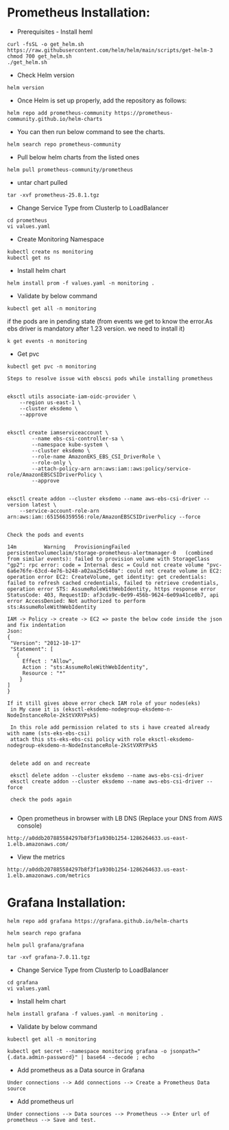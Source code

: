 # Prometheus Installation:

- Prerequisites - Install heml

```
curl -fsSL -o get_helm.sh https://raw.githubusercontent.com/helm/helm/main/scripts/get-helm-3
chmod 700 get_helm.sh
./get_helm.sh
```

- Check Helm version
```
helm version
```
- Once Helm is set up properly, add the repository as follows:
```
helm repo add prometheus-community https://prometheus-community.github.io/helm-charts
```
- You can then run below command to see the charts.
```
helm search repo prometheus-community
``` 
- Pull below helm charts from the listed ones
```
helm pull prometheus-community/prometheus
```
- untar chart pulled
```
tar -xvf prometheus-25.8.1.tgz
```
- Change Service Type from ClusterIp to LoadBalancer
```
cd prometheus
vi values.yaml
```
- Create Monitoring Namespace
```
kubectl create ns monitoring
kubectl get ns
```
- Install helm chart
```
helm install prom -f values.yaml -n monitoring .
```
- Validate by below command
```
kubectl get all -n monitoring
```
if the pods are in pending state (from events we get to know the error.As ebs driver is mandatory after 1.23 version. we need to install it)
```
k get events -n monitoring
````
- Get pvc
```  
kubectl get pvc -n monitoring
```
```
Steps to resolve issue with ebscsi pods while installing prometheus


eksctl utils associate-iam-oidc-provider \
    --region us-east-1 \
    --cluster eksdemo \
    --approve


eksctl create iamserviceaccount \
        --name ebs-csi-controller-sa \
        --namespace kube-system \
        --cluster eksdemo \
        --role-name AmazonEKS_EBS_CSI_DriverRole \
        --role-only \
        --attach-policy-arn arn:aws:iam::aws:policy/service-role/AmazonEBSCSIDriverPolicy \
        --approve
 
 
eksctl create addon --cluster eksdemo --name aws-ebs-csi-driver --version latest \
    --service-account-role-arn arn:aws:iam::651566359556:role/AmazonEBSCSIDriverPolicy --force


Check the pods and events 

14m         Warning   ProvisioningFailed     persistentvolumeclaim/storage-prometheus-alertmanager-0   (combined from similar events): failed to provision volume with StorageClass "gp2": rpc error: code = Internal desc = Could not create volume "pvc-6a6e76fe-63cd-4e76-b248-a02aa25c640a": could not create volume in EC2: operation error EC2: CreateVolume, get identity: get credentials: failed to refresh cached credentials, failed to retrieve credentials, operation error STS: AssumeRoleWithWebIdentity, https response error StatusCode: 403, RequestID: af3cda9c-0e99-456b-9624-6e09a41ce0b7, api error AccessDenied: Not authorized to perform sts:AssumeRoleWithWebIdentity

IAM -> Policy -> create -> EC2 => paste the below code inside the json and fix indentation
Json:
{
 "Version": "2012-10-17"
 "Statement": [
   {
     Effect : "Allow",
     Action : "sts:AssumeRoleWithWebIdentity",
     Resource : "*"
    }
]
}

If it still gives above error check IAM role of your nodes(eks)
 in My case it is (eksctl-eksdemo-nodegroup-eksdemo-n-NodeInstanceRole-2kStVXRYPsk5)

 In this role add permission related to sts i have created already with name (sts-eks-ebs-csi) 
 attach this sts-eks-ebs-csi policy with role eksctl-eksdemo-nodegroup-eksdemo-n-NodeInstanceRole-2kStVXRYPsk5
 
 
 delete add on and recreate 
 
 eksctl delete addon --cluster eksdemo --name aws-ebs-csi-driver
 eksctl create addon --cluster eksdemo --name aws-ebs-csi-driver --force
 
 check the pods again
 

```

- Open prometheus in browser with LB DNS (Replace your DNS from AWS console)
```
http://a0ddb207885584297b8f3f1a930b1254-1286264633.us-east-1.elb.amazonaws.com/
```
- View the metrics
```
http://a0ddb207885584297b8f3f1a930b1254-1286264633.us-east-1.elb.amazonaws.com/metrics
```


# Grafana Installation:

```
helm repo add grafana https://grafana.github.io/helm-charts
```
```
helm search repo grafana
```

```
helm pull grafana/grafana
```
```
tar -xvf grafana-7.0.11.tgz
```
- Change Service Type from ClusterIp to LoadBalancer
```
cd grafana
vi values.yaml
```
- Install helm chart
```
helm install grafana -f values.yaml -n monitoring .
```
- Validate by below command
```
kubectl get all -n monitoring
```

```
kubectl get secret --namespace monitoring grafana -o jsonpath="{.data.admin-password}" | base64 --decode ; echo
```
- Add prometheus as a Data source in Grafana
```
Under connections --> Add connections --> Create a Prometheus Data source
```
- Add prometheus url
 ```
Under connections --> Data sources --> Prometheus --> Enter url of prometheus --> Save and test.
```
